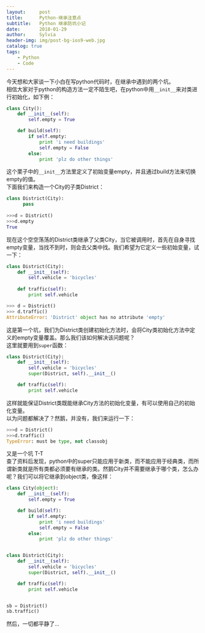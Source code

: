 ```yaml
---
layout:     post
title:      Python-继承注意点 
subtitle:   Python 继承防坑小记
date:       2018-01-29
author:     Sylvia
header-img: img/post-bg-ios9-web.jpg
catalog: true
tags:
    - Python
    - Code
---
```


今天想和大家谈一下小白在写python代码时，在继承中遇到的两个坑。  
相信大家对于python的构造方法一定不陌生吧，在python中用`__init__`来对类进行初始化，如下例：  

```python
class City():
    def __init__(self):
        self.empty = True

    def build(self):
        if self.empty:
            print 'i need buildings'
            self.empty = False
        else:
            print 'plz do other things'
```
这个栗子中的`__init__`方法里定义了初始变量empty，并且通过build方法来切换empty的值。  
下面我们来构造一个City的子类District：  
 
```python
class District(City):
      pass
      
>>>d = District()
>>>d.empty
True
```
现在这个空空荡荡的District类继承了父类City，当它被调用时，首先在自身寻找empty变量，当找不到时，则会去父类中找。我们希望为它定义一些初始变量，试一下：   

```python
class District(City):
    def __init__(self):
        self.vehicle = 'bicycles'
        
    def traffic(self):
        print self.vehicle

>>> d = District()
>>> d.traffic()
AttributeError: 'District' object has no attribute 'empty'
```
这是第一个坑，我们为District类创建初始化方法时，会将City类初始化方法中定义的empty变量覆盖。那么我们该如何解决该问题呢？   
这里就要用到`super`函数：   

```python
class District(City):
    def __init__(self):
        self.vehicle = 'bicycles'
        super(District, self).__init__()

    def traffic(self):
        print self.vehicle
```
这样就能保证District类既能继承City方法的初始化变量，有可以使用自己的初始化变量。  
以为问题都解决了？然鹅，并没有，我们来运行一下：  

```python
>>>d = District()
>>>d.traffic()
TypeError: must be type, not classobj
```
又是一个坑 T-T   
查了资料后发现，python中的super只能应用于新类，而不能应用于经典类，而所谓新类就是所有类都必须要有继承的类。然鹅City并不需要继承于哪个类，怎么办呢？我们可以将它继承到object类，像这样：   

```python
class City(object):
    def __init__(self):
        self.empty = True

    def build(self):
        if self.empty:
            print 'i need buildings'
            self.empty = False
        else:
            print 'plz do other things'


class District(City):
    def __init__(self):
        self.vehicle = 'bicycles'
        super(District, self).__init__()

    def traffic(self):
        print self.vehicle


sb = District()
sb.traffic()
```
然后，一切都平静了...